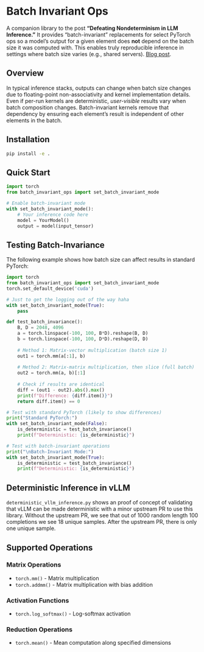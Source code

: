 # Batch Invariant Ops

A companion library to the post **“Defeating Nondeterminism in LLM Inference.”** It provides “batch-invariant” replacements for select PyTorch ops so a model’s output for a given element does **not** depend on the batch size it was computed with. This enables truly reproducible inference in settings where batch size varies (e.g., shared servers). [Blog post](https://thinkingmachines.ai/blog/defeating-nondeterminism-in-llm-inference/).


## Overview

In typical inference stacks, outputs can change when batch size changes due to floating-point non-associativity and kernel implementation details. Even if per-run kernels are deterministic, *user-visible* results vary when batch composition changes. Batch-invariant kernels remove that dependency by ensuring each element’s result is independent of other elements in the batch.


## Installation

```bash
pip install -e .
```

## Quick Start

```python
import torch
from batch_invariant_ops import set_batch_invariant_mode

# Enable batch-invariant mode
with set_batch_invariant_mode():
    # Your inference code here
    model = YourModel()
    output = model(input_tensor)
```

## Testing Batch-Invariance

The following example shows how batch size can affect results in standard PyTorch:

```python
import torch
from batch_invariant_ops import set_batch_invariant_mode
torch.set_default_device('cuda')

# Just to get the logging out of the way haha
with set_batch_invariant_mode(True):
    pass

def test_batch_invariance():
    B, D = 2048, 4096
    a = torch.linspace(-100, 100, B*D).reshape(B, D)
    b = torch.linspace(-100, 100, D*D).reshape(D, D)
    
    # Method 1: Matrix-vector multiplication (batch size 1)
    out1 = torch.mm(a[:1], b)
    
    # Method 2: Matrix-matrix multiplication, then slice (full batch)
    out2 = torch.mm(a, b)[:1]
    
    # Check if results are identical
    diff = (out1 - out2).abs().max()
    print(f"Difference: {diff.item()}")
    return diff.item() == 0

# Test with standard PyTorch (likely to show differences)
print("Standard PyTorch:")
with set_batch_invariant_mode(False):
    is_deterministic = test_batch_invariance()
    print(f"Deterministic: {is_deterministic}")

# Test with batch-invariant operations
print("\nBatch-Invariant Mode:")
with set_batch_invariant_mode(True):
    is_deterministic = test_batch_invariance()
    print(f"Deterministic: {is_deterministic}")

```

## Deterministic Inference in vLLM
`deterministic_vllm_inference.py` shows an proof of concept of validating that vLLM can be made deterministic with a minor upstream PR to use this library. Without the upstream PR, we see that out of 1000 random length 100 completions we see 18 unique samples. After the upstream PR, there is only one unique sample.

## Supported Operations

### Matrix Operations
- `torch.mm()` - Matrix multiplication
- `torch.addmm()` - Matrix multiplication with bias addition

### Activation Functions
- `torch.log_softmax()` - Log-softmax activation

### Reduction Operations
- `torch.mean()` - Mean computation along specified dimensions
